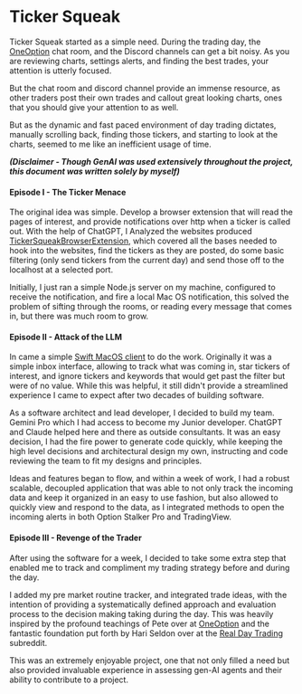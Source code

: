 # Ticker Squeak

Ticker Squeak started as a simple need. During the trading day, the [OneOption](https://oneoption.com/) chat room, and the Discord channels can get a bit noisy. As you are reviewing charts, settings alerts, and finding the best trades, your attention is utterly focused. 

But the chat room and discord channel provide an immense resource, as other traders post their own trades and callout great looking charts, ones that you should give your attention to as well.

But as the dynamic and fast paced environment of day trading dictates, manually scrolling back, finding those tickers, and starting to look at the charts, seemed to me like an inefficient usage of time. 

***(Disclaimer - Though GenAI was used extensively throughout the project, this document was written solely by myself)***

#### Episode I - The Ticker Menace

The original idea was simple. Develop a browser extension that will read the pages of interest, and provide notifications over http when a ticker is called out. With the help of ChatGPT, I Analyzed the websites produced [TickerSqueakBrowserExtension](https://github.com/shkalash/Ticker-Squeak/tree/main/TickerSqueakBrowserExtension), which covered all the bases needed to hook into the websites, find the tickers as they are posted, do some basic filtering (only send tickers from the current day) and send those off to the localhost at a selected port.

Initially, I just ran a simple Node.js server on my machine, configured to receive the notification, and fire a local Mac OS notification, this solved the problem of sifting through the rooms, or reading every message that comes in, but there was much room to grow.

#### Episode II - Attack of the LLM

In came a simple [Swift MacOS client](https://github.com/shkalash/Ticker-Squeak/tree/main/macos/TickerSqueak) to do the work. Originally it was a simple inbox interface, allowing to track what was coming in, star tickers of interest, and ignore tickers and keywords that would get past the filter but were of no value. While this was helpful, it still didn't provide a streamlined experience I came to expect after two decades of building software.

As a software architect and lead developer, I decided to build my team. Gemini Pro which I had access to become my Junior developer. ChatGPT and Claude helped here and there as outside consultants. It was an easy decision, I had the fire power to generate code quickly, while keeping the high level decisions and architectural design my own, instructing and code reviewing the team to fit my designs and principles. 

Ideas and features began to flow, and within a week of work, I had a robust scalable, decoupled application that was able to not only track the incoming data and keep it organized in an easy to use fashion, but also allowed to quickly view and respond to the data, as I integrated methods to open the incoming alerts in both Option Stalker Pro and TradingView.

#### Episode III - Revenge of the Trader

After using the software for a week, I decided to take some extra step that enabled me to track and compliment my trading strategy before and during the day. 

I added my pre market routine tracker, and integrated trade ideas, with the intention of providing a systematically defined approach and evaluation process to the decision making taking during the day. This was heavily inspired by the profound teachings of Pete over at [OneOption](https://oneoption.com/) and the fantastic foundation put forth by Hari Seldon over at the [Real Day Trading](https://www.reddit.com/r/RealDayTrading/) subreddit.

This was an extremely enjoyable project, one that not only filled a need but also provided invaluable experience in assessing gen-AI agents and their ability to contribute to a project.
